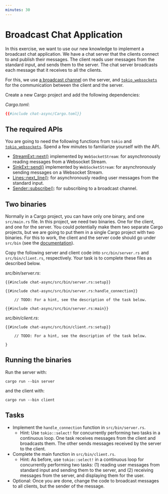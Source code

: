 ```yaml
---
minutes: 30
---
```


# Broadcast Chat Application

In this exercise, we want to use our new knowledge to implement a broadcast chat
application. We have a chat server that the clients connect to and publish their
messages. The client reads user messages from the standard input, and sends them
to the server. The chat server broadcasts each message that it receives to all
the clients.

For this, we use [a broadcast channel][1] on the server, and
[`tokio_websockets`][2] for the communication between the client and the server.

Create a new Cargo project and add the following dependencies:

_Cargo.toml_:

<!-- File Cargo.toml -->

```toml
{{#include chat-async/Cargo.toml}}
```

## The required APIs

You are going to need the following functions from `tokio` and
[`tokio_websockets`][2]. Spend a few minutes to familiarize yourself with the
API.

- [StreamExt::next()][3] implemented by `WebSocketStream`: for asynchronously
  reading messages from a Websocket Stream.
- [SinkExt::send()][4] implemented by `WebSocketStream`: for asynchronously
  sending messages on a Websocket Stream.
- [Lines::next_line()][5]: for asynchronously reading user messages from the
  standard input.
- [Sender::subscribe()][6]: for subscribing to a broadcast channel.

## Two binaries

Normally in a Cargo project, you can have only one binary, and one `src/main.rs`
file. In this project, we need two binaries. One for the client, and one for the
server. You could potentially make them two separate Cargo projects, but we are
going to put them in a single Cargo project with two binaries. For this to work,
the client and the server code should go under `src/bin` (see the
[documentation][7]).

Copy the following server and client code into `src/bin/server.rs` and
`src/bin/client.rs`, respectively. Your task is to complete these files as
described below.

_src/bin/server.rs_:

<!-- File src/bin/server.rs -->

```rust,compile_fail
{{#include chat-async/src/bin/server.rs:setup}}

{{#include chat-async/src/bin/server.rs:handle_connection}}

    // TODO: For a hint, see the description of the task below.

{{#include chat-async/src/bin/server.rs:main}}
```

_src/bin/client.rs_:

<!-- File src/bin/client.rs -->

```rust,compile_fail
{{#include chat-async/src/bin/client.rs:setup}}

    // TODO: For a hint, see the description of the task below.

}
```

## Running the binaries

Run the server with:

```shell
cargo run --bin server
```

and the client with:

```shell
cargo run --bin client
```

## Tasks

- Implement the `handle_connection` function in `src/bin/server.rs`.
  - Hint: Use `tokio::select!` for concurrently performing two tasks in a
    continuous loop. One task receives messages from the client and broadcasts
    them. The other sends messages received by the server to the client.
- Complete the main function in `src/bin/client.rs`.
  - Hint: As before, use `tokio::select!` in a continuous loop for concurrently
    performing two tasks: (1) reading user messages from standard input and
    sending them to the server, and (2) receiving messages from the server, and
    displaying them for the user.
- Optional: Once you are done, change the code to broadcast messages to all
  clients, but the sender of the message.

[1]: https://docs.rs/tokio/latest/tokio/sync/broadcast/fn.channel.html
[2]: https://docs.rs/tokio-websockets/
[3]: https://docs.rs/futures-util/0.3.28/futures_util/stream/trait.StreamExt.html#method.next
[4]: https://docs.rs/futures-util/0.3.28/futures_util/sink/trait.SinkExt.html#method.send
[5]: https://docs.rs/tokio/latest/tokio/io/struct.Lines.html#method.next_line
[6]: https://docs.rs/tokio/latest/tokio/sync/broadcast/struct.Sender.html#method.subscribe
[7]: https://doc.rust-lang.org/cargo/reference/cargo-targets.html#binaries
